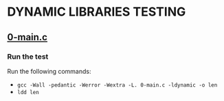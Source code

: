 # DYNAMIC LIBRARIES TESTING

## [0-main.c](0-main.c)

### Run the test

Run the following commands:

* ```gcc -Wall -pedantic -Werror -Wextra -L. 0-main.c -ldynamic -o len```
* ```ldd len```

